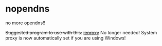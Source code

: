 # nopendns
no more opendns!!

~~Suggested program to use with this:~~ [~~ieproxy~~](https://github.com/DanStevens/ieproxy/tree/master/Release) No longer needed! System proxy is now automatically set if you are using Windows!